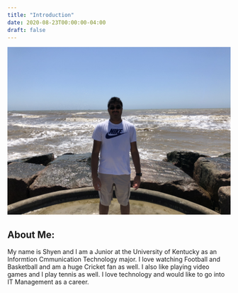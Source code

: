 ```yaml
---
title: "Introduction"
date: 2020-08-23T00:00:00-04:00
draft: false
---
```


![Picture of Shyen](shyen.jpg)

<body>
<html>


<h2>About Me:</h2>
<p>My name is Shyen and I am a Junior at the University of Kentucky as an Informtion Cmmunication Technology major. I love watching Football and Basketball and am a huge Cricket fan as well. I also like playing video games and I play tennis as well. I love technology and would like to go into IT Management as a career.</p>
</body>
</html>
